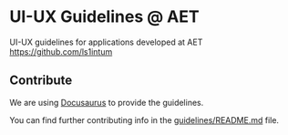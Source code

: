 # UI-UX Guidelines @ AET
UI-UX guidelines for applications developed at AET https://github.com/ls1intum

## Contribute

We are using [Docusaurus](https://docusaurus.io/) to provide the guidelines.

You can find further contributing info in the [guidelines/README.md](guidelines/README.md) file.
